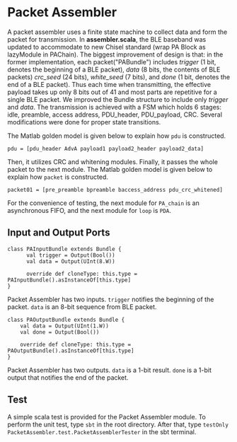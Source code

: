 ﻿# Packet Assembler
 A packet assembler uses a finite state machine to collect data and form the packet for transmission. In **assembler.scala**, the BLE baseband was updated to accommodate to new Chisel standard (wrap PA Block as lazyModule in PAChain). The biggest improvement of design is that: in the former implementation, each packet("PABundle") includes *trigger* (1 bit, denotes the beginning of a BLE packet), *data* (8 bits, the contents of BLE packets) *crc_seed* (24 bits), *white_seed* (7 bits), and *done* (1 bit, denotes the end of a BLE packet). Thus each time when transmitting, the effective payload takes up only 8 bits out of 41 and most parts are repetitive for a single BLE packet. We improved the Bundle structure to include only *trigger* and *data*. The transmission is achieved with a FSM which holds 6 stages: idle, preamble, access address, PDU_header, PDU_payload, CRC. Several modifications were done for proper state transitions.
 
 
 The Matlab golden model is given below to explain how `pdu` is constructed.
 ```
 pdu = [pdu_header AdvA payload1 payload2_header payload2_data]
 ```
 Then, it utilizes CRC and whitening modules. Finally, it passes the whole packet to the next module. The Matlab golden model is given below to explain how `packet` is constructed.
 ```
 packet01 = [pre_preamble bpreamble baccess_address pdu_crc_whitened]
 ```
For the convenience of testing, the next module for `PA_chain` is an asynchronous FIFO, and the next module for `loop` is `PDA`.


 
 ## Input and Output Ports
 ```
 class PAInputBundle extends Bundle {
       val trigger = Output(Bool())
       val data = Output(UInt(8.W))
       
       override def cloneType: this.type = PAInputBundle().asInstanceOf[this.type]
}
 ```
Packet Assembler has two inputs. `trigger` notifies the beginning of the packet. `data` is an 8-bit sequence from BLE packet. 

```
class PAOutputBundle extends Bundle {
	val data = Output(UInt(1.W))
	val done = Output(Bool())

	override def cloneType: this.type = PAOutputBundle().asInstanceOf[this.type]
}
```
Packet Assembler has two outputs. `data` is a 1-bit result. `done` is a 1-bit output that notifies the end of the packet.

## Test

A simple scala test is provided for the Packet Assembler module. To perform the unit test, type `sbt` in the root directory. After that, type `testOnly PacketAssembler.test.PacketAssemblerTester` in the sbt terminal.
